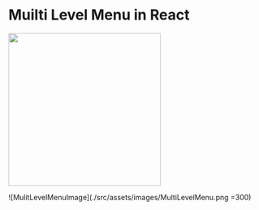 # Muilti Level Menu in React

<img src={./src/assets/images/MultiLevelMenu.png} width="300" />

![MulitLevelMenuImage](./src/assets/images/MultiLevelMenu.png =300)
